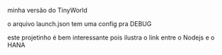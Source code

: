 minha versão do TinyWorld

o arquivo launch.json tem uma config pra DEBUG

este projetinho é bem interessante pois ilustra o link entre o Nodejs e o HANA